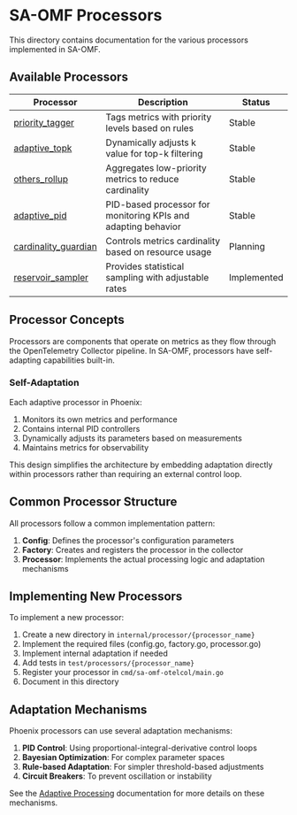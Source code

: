 # SA-OMF Processors

This directory contains documentation for the various processors implemented in SA-OMF.

## Available Processors

| Processor | Description | Status |
|-----------|-------------|--------|
| [priority_tagger](./priority_tagger.md) | Tags metrics with priority levels based on rules | Stable |
| [adaptive_topk](./adaptive_topk.md) | Dynamically adjusts k value for top-k filtering | Stable |
| [others_rollup](./others_rollup.md) | Aggregates low-priority metrics to reduce cardinality | Stable |
| [adaptive_pid](./adaptive_pid.md) | PID-based processor for monitoring KPIs and adapting behavior | Stable |
| [cardinality_guardian](./cardinality_guardian.md) | Controls metrics cardinality based on resource usage | Planning |
| [reservoir_sampler](./reservoir_sampler.md) | Provides statistical sampling with adjustable rates | Implemented |

## Processor Concepts

Processors are components that operate on metrics as they flow through the OpenTelemetry Collector pipeline. In SA-OMF, processors have self-adapting capabilities built-in.

### Self-Adaptation

Each adaptive processor in Phoenix:
1. Monitors its own metrics and performance
2. Contains internal PID controllers
3. Dynamically adjusts its parameters based on measurements
4. Maintains metrics for observability

This design simplifies the architecture by embedding adaptation directly within processors rather than requiring an external control loop.

## Common Processor Structure

All processors follow a common implementation pattern:

1. **Config**: Defines the processor's configuration parameters
2. **Factory**: Creates and registers the processor in the collector
3. **Processor**: Implements the actual processing logic and adaptation mechanisms

## Implementing New Processors

To implement a new processor:

1. Create a new directory in `internal/processor/{processor_name}`
2. Implement the required files (config.go, factory.go, processor.go)
3. Implement internal adaptation if needed
4. Add tests in `test/processors/{processor_name}`
5. Register your processor in `cmd/sa-omf-otelcol/main.go`
6. Document in this directory

## Adaptation Mechanisms

Phoenix processors can use several adaptation mechanisms:

1. **PID Control**: Using proportional-integral-derivative control loops
2. **Bayesian Optimization**: For complex parameter spaces
3. **Rule-based Adaptation**: For simpler threshold-based adjustments
4. **Circuit Breakers**: To prevent oscillation or instability

See the [Adaptive Processing](../../concepts/adaptive-processing.md) documentation for more details on these mechanisms.